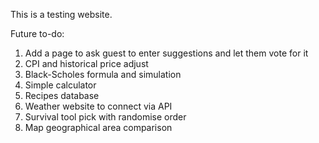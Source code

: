 This is a testing website.

Future to-do:
1. Add a page to ask guest to enter suggestions and let them vote for it
2. CPI and historical price adjust
3. Black-Scholes formula and simulation
4. Simple calculator
5. Recipes database
6. Weather website to connect via API
7. Survival tool pick with randomise order
8. Map geographical area comparison
